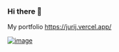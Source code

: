 ### Hi there 👋

My portfolio
https://jurij.vercel.app/

[![image](https://www.codewars.com/users/Jurij_K/badges/small)](https://www.codewars.com/users/Jurij_K)

